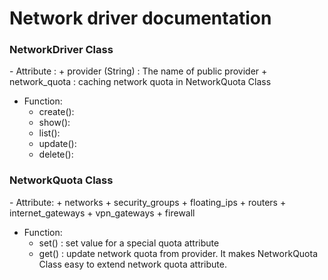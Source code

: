 # Network driver documentation

<h3> NetworkDriver Class</h3>
- Attribute : 
  + provider (String) : The name of public provider
  + network_quota : caching network quota in NetworkQuota Class

- Function:
  + create():
  + show():
  + list():
  + update():
  + delete():

<h3> NetworkQuota Class</h3>
- Attribute:
  + networks
  + security_groups
  + floating_ips
  + routers
  + internet_gateways
  + vpn_gateways
  + firewall

- Function:
  + set() : set value for a special quota attribute
  + get() : update network quota from provider. It makes NetworkQuota Class easy to extend network quota attribute.
